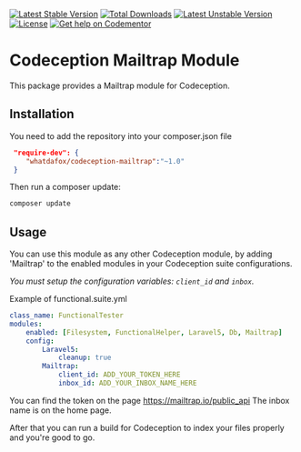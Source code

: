 [![Latest Stable Version](https://poser.pugx.org/whatdafox/codeception-mailtrap/v/stable.svg)](https://packagist.org/packages/whatdafox/codeception-mailtrap) [![Total Downloads](https://poser.pugx.org/whatdafox/codeception-mailtrap/downloads.svg)](https://packagist.org/packages/whatdafox/codeception-mailtrap) [![Latest Unstable Version](https://poser.pugx.org/whatdafox/codeception-mailtrap/v/unstable.svg)](https://packagist.org/packages/whatdafox/codeception-mailtrap) [![License](https://poser.pugx.org/whatdafox/codeception-mailtrap/license.svg)](https://packagist.org/packages/whatdafox/codeception-mailtrap)
[![Get help on Codementor](https://cdn.codementor.io/badges/get_help_github.svg)](https://www.codementor.io/foxted)

# Codeception Mailtrap Module

This package provides a Mailtrap module for Codeception. 

## Installation

You need to add the repository into your composer.json file

```json
 "require-dev": {
  	"whatdafox/codeception-mailtrap":"~1.0"
 }
```
Then run a composer update:

```bash
composer update
```

## Usage

You can use this module as any other Codeception module, by adding 'Mailtrap' to the enabled modules in your Codeception suite configurations.

*You must setup the configuration variables: `client_id` and `inbox`.*

Example of functional.suite.yml

```yml
class_name: FunctionalTester
modules:
    enabled: [Filesystem, FunctionalHelper, Laravel5, Db, Mailtrap]
    config:
        Laravel5:
            cleanup: true
        Mailtrap:
            client_id: ADD_YOUR_TOKEN_HERE
            inbox_id: ADD_YOUR_INBOX_NAME_HERE
 ```     

  You can find the token on the page https://mailtrap.io/public_api
  The inbox name is on the home page.
  
  After that you can run a build for Codeception to index your files properly and you're good to go.
